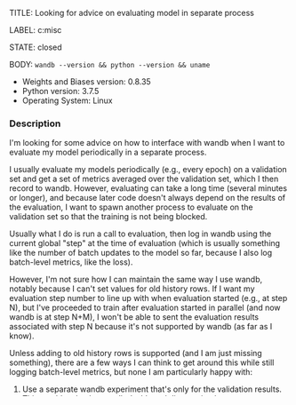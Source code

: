 TITLE:
Looking for advice on evaluating model in separate process

LABEL:
c:misc

STATE:
closed

BODY:
`wandb --version && python --version && uname`

* Weights and Biases version: 0.8.35
* Python version: 3.7.5
* Operating System: Linux

### Description

I'm looking for some advice on how to interface with wandb when I want to evaluate my model periodically in a separate process.

I usually evaluate my models periodically (e.g., every epoch) on a validation set and get a set of metrics averaged over the validation set, which I then record to wandb. However, evaluating can take a long time (several minutes or longer), and because later code doesn't always depend on the results of the evaluation, I want to spawn another process to evaluate on the validation set so that the training is not being blocked.

Usually what I do is run a call to evaluation, then log in wandb using the current global "step" at the time of evaluation (which is usually something like the number of batch updates to the model so far, because I also log batch-level metrics, like the loss). 

However, I'm not sure how I can maintain the same way I use wandb, notably because I can't set values for old history rows. If I want my evaluation step number to line up with when evaluation started (e.g., at step N), but I've proceeded to train after evaluation started in parallel (and now wandb is at step N+M), I won't be able to sent the evaluation results associated with step N because it's not supported by wandb (as far as I know).

Unless adding to old history rows is supported (and I am just missing something), there are a few ways I can think to get around this while still logging batch-level metrics, but none I am particularly happy with:

1. Use a separate wandb experiment that's only for the validation results. This would make the wandb dashboard disorganized.
1. Maintain my own global "queue" of things to log that wandb pulls from, and when evaluation ends, log its results as well as the batch-level results that were put in the queue while evaluation was running. This seems like a real headache to implement and also means that viewing training progress is blocked while evaluation is happening.
1. Just log the validation results according to the current wandb step when evaluation finishes. However, then the validation results will appear as if they are evaluating the model at time N+M, when really they were evaluating the model at time N.

Any other suggestions? Or am I mistaken, and writing to old history rows is supported?

Thanks!

